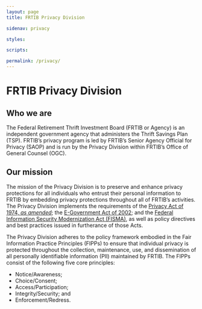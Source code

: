```yaml
---
layout: page
title: FRTIB Privacy Division

sidenav: privacy

styles:

scripts:

permalink: /privacy/
---
```

# FRTIB Privacy Division

## Who we are

The Federal Retirement Thrift Investment Board (FRTIB or Agency) is an independent government agency that administers the Thrift Savings Plan (TSP). FRTIB’s privacy program is led by FRTIB’s Senior Agency Official for Privacy (SAOP) and is run by the Privacy Division within FRTIB’s Office of General Counsel (OGC).

## Our mission

The mission of the Privacy Division is to preserve and enhance privacy protections for all individuals who entrust their personal information to FRTIB by embedding privacy protections throughout all of FRTIB’s activities. The Privacy Division implements the requirements of the [Privacy Act of 1974, *as amended*](/exit/?idx=48); the [E-Government Act of 2002](/exit/?idx=49); and the [Federal Information Security Modernization Act (FISMA)](/exit/?idx=50), as well as policy directives and best practices issued in furtherance of those Acts.

The Privacy Division adheres to the policy framework embodied in the Fair Information Practice Principles (FIPPs) to ensure that individual privacy is protected throughout the collection, maintenance, use, and dissemination of all personally identifiable information (PII) maintained by FRTIB. The FIPPs consist of the following five core principles:

- Notice/Awareness;
- Choice/Consent;
- Access/Participation;
- Integrity/Security; and
- Enforcement/Redress.

<!-- CONTENT END -->
